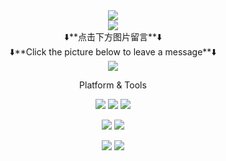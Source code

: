 <div align="center"><img src="https://count.getloli.com/get/@mengshouer?theme=rule34" align="center" /></div>
<!--
<div align="center"><img src="https://komarev.com/ghpvc/?username=mengshouer&style=flat-square" align="center" /></div>
-->

<div align="center"><img src="https://github-readme-stats.vercel.app/api?username=mengshouer&count_private=true&show_icons=true&theme=tokyonight" align="center" /></div>

<div align="center">⬇️**点击下方图片留言**⬇️</div> 

<div align="center">⬇️**Click the picture below to leave a message**⬇️</div> 

<div align="center">
<a href="https://chat.getloli.com/room/@mengshouer.github?title=mengshouer的留言板" target="_blank">
<img src=https://chat.getloli.com/room/@mengshouer.github/svg?width=600&height=100&limit=20&theme=light&title=mengshouer@github:%20~&fontSize=13 />
</a>
</div>

<div align="center">

Platform & Tools

[![](https://img.shields.io/badge/MySQL(Dev)-4479A1?style=flat-square&logo=mysql&logoColor=white)](https://dev.mysql.com/downloads/)
[![](https://img.shields.io/badge/MarkdownEditor-000000?style=flat-square&logo=markdown)](https://mengshouer.github.io/markdown-editor/)
[![](https://img.shields.io/badge/OpenJDK-orange?style=flat&logo=java)](https://adoptopenjdk.net/releases.html)

[![](https://img.shields.io/badge/IDE-Visual%20Studio%20Code-blue?style=flat-square&logo=visual-studio-code)](https://code.visualstudio.com/)
[![](https://img.shields.io/badge/BuildTools-C++-00599C?style=flat-square&logo=C%2B%2B)](https://visualstudio.microsoft.com/visual-cpp-build-tools/)

[![](https://img.shields.io/badge/OS-Ubuntu-E95420?style=flat-square&logo=Ubuntu)](https://ubuntu.com/)
[![](https://img.shields.io/badge/Windows-10-blue?style=flat-square&logo=windows)](https://www.microsoft.com/en-us/software-download/windows10)

</div>


<!--
**mengshouer/mengshouer** is a ✨ _special_ ✨ repository because its `README.md` (this file) appears on your GitHub profile.
<div align="center"><img src="https://komarev.com/ghpvc/?username=mengshouer&style=flat-square" align="center" /></div>

Here are some ideas to get you started:

- 🔭 I’m currently working on ...
- 🌱 I’m currently learning ...
- 👯 I’m looking to collaborate on ...
- 🤔 I’m looking for help with ...
- 💬 Ask me about ...
- 📫 How to reach me: ...
- 😄 Pronouns: ...
- ⚡ Fun fact: ...
-->
